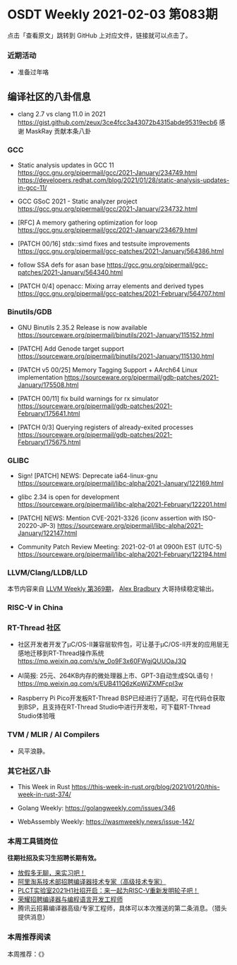 # OSDT Weekly 2021-02-03 第083期

点击「查看原文」跳转到 GitHub 上对应文件，链接就可以点击了。

### 近期活动

- 准备过年咯

## 编译社区的八卦信息

- clang 2.7 vs clang 11.0 in 2021
  https://gist.github.com/zeux/3ce4fcc3a43072b4315abde95319ecb6
  感谢 MaskRay 贡献本条八卦

### GCC

- Static analysis updates in GCC 11
  https://gcc.gnu.org/pipermail/gcc/2021-January/234749.html
  https://developers.redhat.com/blog/2021/01/28/static-analysis-updates-in-gcc-11/

- GCC GSoC 2021 - Static analyzer project
  https://gcc.gnu.org/pipermail/gcc/2021-January/234732.html

- [RFC] A memory gathering optimization for loop
  https://gcc.gnu.org/pipermail/gcc/2021-January/234679.html

- [PATCH 00/16] stdx::simd fixes and testsuite improvements
  https://gcc.gnu.org/pipermail/gcc-patches/2021-January/564386.html

- follow SSA defs for asan base
  https://gcc.gnu.org/pipermail/gcc-patches/2021-January/564340.html

- [PATCH 0/4] openacc: Mixing array elements and derived types
  https://gcc.gnu.org/pipermail/gcc-patches/2021-February/564707.html

### Binutils/GDB

- GNU Binutils 2.35.2 Release is now available
  https://sourceware.org/pipermail/binutils/2021-January/115152.html

- [PATCH] Add Genode target support
  https://sourceware.org/pipermail/binutils/2021-January/115130.html

- [PATCH v5 00/25] Memory Tagging Support + AArch64 Linux implementation
  https://sourceware.org/pipermail/gdb-patches/2021-January/175508.html

- [PATCH 00/11] fix build warnings for rx simulator
  https://sourceware.org/pipermail/gdb-patches/2021-February/175641.html

- [PATCH 0/3] Querying registers of already-exited processes
  https://sourceware.org/pipermail/gdb-patches/2021-February/175675.html

### GLIBC

- Sign! [PATCH] NEWS: Deprecate ia64-linux-gnu
  https://sourceware.org/pipermail/libc-alpha/2021-January/122169.html

- glibc 2.34 is open for development
  https://sourceware.org/pipermail/libc-alpha/2021-February/122201.html

- [PATCH] NEWS: Mention CVE-2021-3326 (iconv assertion with ISO-20220-JP-3)
  https://sourceware.org/pipermail/libc-alpha/2021-January/122147.html

- Community Patch Review Meeting: 2021-02-01 at 0900h EST (UTC-5)
  https://sourceware.org/pipermail/libc-alpha/2021-February/122194.html

### LLVM/Clang/LLDB/LLD

本节内容来自 [LLVM Weekly 第369期](http://llvmweekly.org/issue/369)，
[Alex Bradbury](https://www.linkedin.com/in/alex-bradbury/) 大哥持续稳定输出。

### RISC-V in China

### RT-Thread 社区

- 社区开发者开发了μC/OS-II兼容层软件包，可让基于μC/OS-II开发的应用层无感地迁移到RT-Thread操作系统 https://mp.weixin.qq.com/s/w_0o9F3x60FWgjQUUOaJ3Q

- AI简报: 25元、264KB内存的微处理器上市、GPT-3自动生成SQL语句！ https://mp.weixin.qq.com/s/EUB411Q6zKpWiZXMFcpI3w

- Raspberry Pi Pico开发板RT-Thread BSP已经进行了适配，可在代码仓获取到BSP，且支持在RT-Thread Studio中进行开发啦，可下载RT-Thread Studio体验哦


### TVM / MLIR / AI Compilers

- 风平浪静。

### 其它社区八卦

- This Week in Rust
  https://this-week-in-rust.org/blog/2021/01/20/this-week-in-rust-374/

- Golang Weekly:
  https://golangweekly.com/issues/346

- WebAssembly Weekly:
  https://wasmweekly.news/issue-142/

### 本周工具链岗位

**往期社招及实习生招聘长期有效。**

- [放假多无聊，来实习吧！](https://mp.weixin.qq.com/s/pWjPrHtaWnzWbPfqqcX1cQ)
- [阿里淘系技术部招聘编译器技术专家（高级技术专家）](https://mp.weixin.qq.com/s/Yr_XA_L9fCI8IvhuudwTkQ)
- [PLCT实验室2021H1社招开启：来一起为RISC-V重新发明轮子吧！](https://mp.weixin.qq.com/s/9BUJ1-LbHGm-Lhs_Lavzjw)
- [荣耀招聘编译器与编程语言开发工程师](https://mp.weixin.qq.com/s/XaLAhjLP6fhj3Vl-mUjXng)
- 腾讯云招募编译器高级/专家工程师，具体可以本次推送的第二条消息。（猎头提供消息）

### 本周推荐阅读

本周推荐：《》

